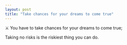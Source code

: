 ```yaml
---
layout: post
title: "Take chances for your dreams to come true"
---
```


⚔ You have to take chances for your dreams to come true;

Taking no risks is the riskiest thing you can do.